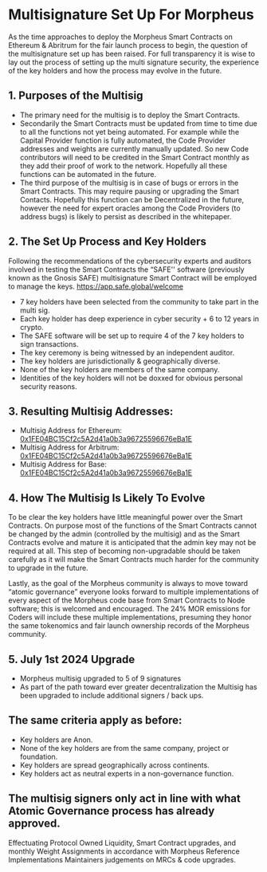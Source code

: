 # Multisignature Set Up For Morpheus

As the time approaches to deploy the Morpheus Smart Contracts on Ethereum & Abritrum for the fair launch process to begin, the question of the multisignature set up has been raised. For full transparency it is wise to lay out the process of setting up the multi signature security, the experience of the key holders and how the process may evolve in the future.

## 1. Purposes of the Multisig
- The primary need for the multisig is to deploy the Smart Contracts. 
- Secondarily the Smart Contracts must be updated from time to time due to all the functions not yet being automated. For example while the Capital Provider function is fully automated, the Code Provider addresses and weights are currently manually updated. So new Code contributors will need to be credited in the Smart Contract monthly as they add their proof of work to the network. Hopefully all these functions can be automated in the future.
- The third purpose of the multisig is in case of bugs or errors in the Smart Contracts. This may require pausing or upgrading the Smart Contacts. Hopefully this function can be Decentralized in the future, however the need for expert oracles among the Code Providers (to address bugs) is likely to persist as described in the whitepaper.

## 2. The Set Up Process and Key Holders
Following the recommendations of the cybersecurity experts and auditors involved in testing the Smart Contracts the “SAFE'' software (previously known as the Gnosis SAFE) multisignature Smart Contract will be employed to manage the keys. https://app.safe.global/welcome

- 7 key holders have been selected from the community to take part in the multi sig.
- Each key holder has deep experience in cyber security + 6 to 12 years in crypto.
- The SAFE software will be set up to require 4 of the 7 key holders to sign transactions.
- The key ceremony is being witnessed by an independent auditor.
- The key holders are jurisdictionally & geographically diverse.
- None of the key holders are members of the same company.
- Identities of the key holders will not be doxxed for obvious personal security reasons.

## 3. Resulting Multisig Addresses:
- Multisig Address for Ethereum: [0x1FE04BC15Cf2c5A2d41a0b3a96725596676eBa1E](https://etherscan.io/address/0x1FE04BC15Cf2c5A2d41a0b3a96725596676eBa1E)
- Multisig Address for Arbitrum: [0x1FE04BC15Cf2c5A2d41a0b3a96725596676eBa1E](https://arbiscan.io/address/0x1FE04BC15Cf2c5A2d41a0b3a96725596676eBa1E)
- Multisig Address for Base: [0x1FE04BC15Cf2c5A2d41a0b3a96725596676eBa1E](https://basescan.org/address/0x1FE04BC15Cf2c5A2d41a0b3a96725596676eBa1E)

## 4. How The Multisig Is Likely To Evolve
To be clear the key holders have little meaningful power over the Smart Contracts. On purpose most of the functions of the Smart Contracts cannot be changed by the admin (controlled by the multisig) and as the Smart Contracts evolve and mature it is anticipated that the admin key may not be required at all. This step of becoming non-upgradable should be taken carefully as it will make the Smart Contracts much harder for the community to upgrade in the future.

Lastly, as the goal of the Morpheus community is always to move toward “atomic governance” everyone looks forward to multiple implementations of every aspect of the Morpheus code base from Smart Contracts to Node software; this is welcomed and encouraged. The 24% MOR emissions for Coders will include these multiple implementations, presuming they honor the same tokenomics and fair launch ownership records of the Morpheus community.

## 5. July 1st 2024 Upgrade
- Morpheus multisig upgraded to 5 of 9 signatures
- As part of the path toward ever greater decentralization the Multisig has been upgraded to include additional signers / back ups.

## The same criteria apply as before: 
- Key holders are Anon.
- None of the key holders are from the same company, project or foundation.
- Key holders are spread geographically across continents.
- Key holders act as neutral experts in a non-governance function. 

## The multisig signers only act in line with what Atomic Governance process has already approved. 
Effectuating Protocol Owned Liquidity, Smart Contract upgrades, and monthly Weight Assignments in accordance with Morpheus Reference Implementations Maintainers judgements on MRCs & code upgrades.
